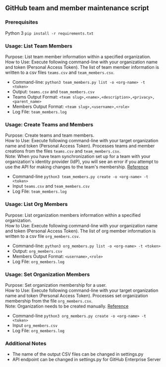## GitHub team and member maintenance script

### Prerequisites
Python 3
`pip install -r requirements.txt`

### Usage: List Team Members
Purpose: List team member information within a specified organization.<br/>
How to Use: Execute following command-line with your organization name and token (Personal Access Token). The list of team member information is written to a csv files `teams.csv` and `team_members.csv`. 

- Command-line: 
`python3 team_members.py list -o <org-name> -t <token>`
- Output: 
`teams.csv` and `team_members.csv`
- Teams Output Format: `<team slug>,<name>,<description>,<privacy>,<parent_name>`
- Members Output Format: `<team slug>,<username>,<role>`
- Log File: 
`team_members.log`


### Usage: Create Teams and Members
Purpose: Create teams and team members.<br/>
How to Use: Execute following command-line with your target organization name and token (Personal Access Token). Processes teams and member creations from the files `teams.csv` and `team_members.csv`.<br/>
Note: When you have team synchronization set up for a team with your organization's identity provider (IdP), you will see an error if you attempt to use the API for making changes to the team's membership. [Reference](https://docs.github.com/en/rest/teams/members?apiVersion=2022-11-28#add-or-update-team-membership-for-a-user)

- Command-line
`python3 team_members.py create -o <org-name> -t <token>`
- Input
`teams.csv` and `team_members.csv`
- Log File: 
`team_members.log`

### Usage: List Org Members
Purpose: List organization members information within a specified organization.<br/>
How to Use: Execute following command-line with your organization name and token (Personal Access Token). The list of org member information is written to a csv file `org_members.csv`.

- Command-line: 
`python3 org_members.py list -o <org-name> -t <token>`
- Output: 
`org_members.csv`
- Members Output Format: `<username>,<role>`
- Log File: 
`org_members.log`

### Usage: Set Organization Members
Purpose: Set organization membership for a user.<br/>
How to Use: Execute following command-line with your target organization name and token (Personal Access Token). Processes set organization membership from the file `org_members.csv`.<br/>
Note: Organization needs to be created manually. [Reference](https://docs.github.com/ja/enterprise-cloud@latest/rest/orgs/members?apiVersion=2022-11-28#set-organization-membership-for-a-user)

- Command-line
`python3 org_members.py create -o <org-name> -t <token>`
- Input
`org_members.csv`
- Log File: 
`org_members.log`

### Additional Notes
- The name of the output CSV files can be changed in settings.py
- API endpoint can be changed in settings.py for GitHub Enterprise Server

